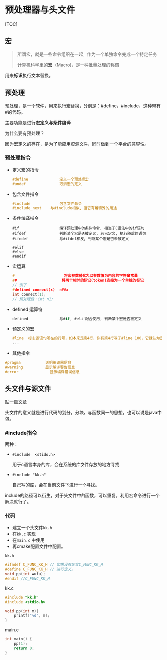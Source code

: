 # 预处理器与头文件

[TOC]

## 宏

> 所谓宏，就是一些命令组织在一起，作为一个单独命令完成一个特定任务
>
> 计算机科学里的[宏](https://baike.baidu.com/item/%E5%AE%8F/2648286)（Macro)，是一种批量处理的称谓

用来**标识**执行文本替换。





## 预处理

预处理，是一个软件，用来执行宏替换，分别是：#define，#include，这种带有#的代码。

主要功能是进行**宏定义与条件编译**

为什么要有预处理？

因为宏定义的存在，是为了能应用资源文件，同时做到一个平台的兼容性。

### 预处理指令

- 定义宏的指令

  ```c
  #define              定义一个预处理宏
  #undef               取消宏的定义
  ```

- 包含文件指令

  ```c
  #include             包含文件命令
  #include_next    与#include相似, 但它有着特殊的用途
  ```

- 条件编译指令

  ```
  #if                  编译预处理中的条件命令, 相当于C语法中的if语句
  #ifdef               判断某个宏是否被定义, 若已定义, 执行随后的语句
  #ifndef              与#ifdef相反, 判断某个宏是否未被定义
  
  #elif     
  #else    
  #endif              
  ```

- 宏运算

  ```c
  #                      将宏参数替代为以参数值为内容的字符窜常量
  ##                    将两个相邻的标记(token)连接为一个单独的标记
  // 例子
  #defined connect(x)  n##x
  int connect(1);
  // 预处理后：int n1;
  ```

- defined 运算符

  ```c
  defined              与#if, #elif配合使用, 判断某个宏是否被定义
  ```

- 预定义的宏

  ```c
  #line  标志该语句所在的行号，如本来是第4行，你有第4行写了#line 100，它就认为是第100行（__LINE__)
  ...
  ```

-  其他指令

  ```c
  #pragma           说明编译器信息
  #warning          显示编译警告信息
  #error              显示编译错误信息
  ```

  






## 头文件与源文件

[贴一篇文章](<https://blog.csdn.net/xhbxhbsq/article/details/78955216>) 

头文件的意义就是进行代码的划分，分块，与函数同一的思想，也可以说是java中包。

### #include指令

两种：

- `#include  <stido.h>`

  用于c语言本身的库，会在系统的库文件存放的地方寻找

- `#include "kk.h"`

  自己写的库，会在当前文件下进行一个寻找。

include的路径可以衍生，对于头文件中的函数，可以重复，利用宏命令进行一个解决就行了。



### 代码

- 建立一个头文件`kk.h`
- 在`kk.c` 实现
- 在`main.c` 中使用
- 再cmake配置文件中配置。

`kk.h`

```c
#ifndef C_FUNC_KK_H // 如果没有定义C_FUNC_KK_H
#define C_FUNC_KK_H // 进行定义。
void pp(int wufu);
#endif //C_FUNC_KK_H
```

kk.c

```c
#include "kk.h"
#include <stdio.h>

void pp(int m){
    printf("%d", m);
}
```

main.c

```c
int main() {
    pp(1);
    return 0;
}
```

